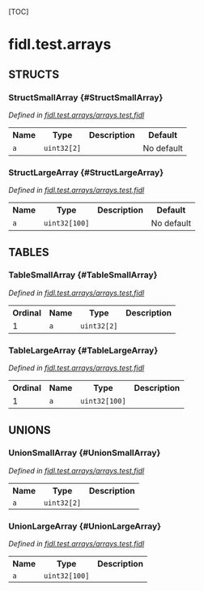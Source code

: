 [TOC]

# fidl.test.arrays




## **STRUCTS**

### StructSmallArray {#StructSmallArray}
*Defined in [fidl.test.arrays/arrays.test.fidl](https://fuchsia.googlesource.com/fuchsia/+/master/arrays.test.fidl#3)*



<table>
    <tr><th>Name</th><th>Type</th><th>Description</th><th>Default</th></tr><tr id="StructSmallArray.a">
            <td><code>a</code></td>
            <td>
                <code>uint32[2]</code>
            </td>
            <td></td>
            <td>No default</td>
        </tr>
</table>

### StructLargeArray {#StructLargeArray}
*Defined in [fidl.test.arrays/arrays.test.fidl](https://fuchsia.googlesource.com/fuchsia/+/master/arrays.test.fidl#7)*



<table>
    <tr><th>Name</th><th>Type</th><th>Description</th><th>Default</th></tr><tr id="StructLargeArray.a">
            <td><code>a</code></td>
            <td>
                <code>uint32[100]</code>
            </td>
            <td></td>
            <td>No default</td>
        </tr>
</table>





## **TABLES**

### TableSmallArray {#TableSmallArray}


*Defined in [fidl.test.arrays/arrays.test.fidl](https://fuchsia.googlesource.com/fuchsia/+/master/arrays.test.fidl#11)*



<table>
    <tr><th>Ordinal</th><th>Name</th><th>Type</th><th>Description</th></tr>
    <tr id="TableSmallArray.a">
            <td>1</td>
            <td><code>a</code></td>
            <td>
                <code>uint32[2]</code>
            </td>
            <td></td>
        </tr></table>

### TableLargeArray {#TableLargeArray}


*Defined in [fidl.test.arrays/arrays.test.fidl](https://fuchsia.googlesource.com/fuchsia/+/master/arrays.test.fidl#15)*



<table>
    <tr><th>Ordinal</th><th>Name</th><th>Type</th><th>Description</th></tr>
    <tr id="TableLargeArray.a">
            <td>1</td>
            <td><code>a</code></td>
            <td>
                <code>uint32[100]</code>
            </td>
            <td></td>
        </tr></table>



## **UNIONS**

### UnionSmallArray {#UnionSmallArray}
*Defined in [fidl.test.arrays/arrays.test.fidl](https://fuchsia.googlesource.com/fuchsia/+/master/arrays.test.fidl#19)*


<table>
    <tr><th>Name</th><th>Type</th><th>Description</th></tr><tr id="UnionSmallArray.a">
            <td><code>a</code></td>
            <td>
                <code>uint32[2]</code>
            </td>
            <td></td>
        </tr></table>

### UnionLargeArray {#UnionLargeArray}
*Defined in [fidl.test.arrays/arrays.test.fidl](https://fuchsia.googlesource.com/fuchsia/+/master/arrays.test.fidl#23)*


<table>
    <tr><th>Name</th><th>Type</th><th>Description</th></tr><tr id="UnionLargeArray.a">
            <td><code>a</code></td>
            <td>
                <code>uint32[100]</code>
            </td>
            <td></td>
        </tr></table>







